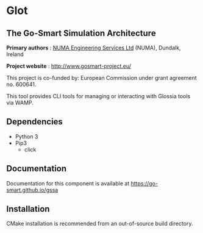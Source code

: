 Glot
====
The Go-Smart Simulation Architecture
-------------------------------------------

**Primary authors** : [NUMA Engineering Services Ltd](http://www.numa.ie) (NUMA), Dundalk, Ireland

**Project website** : http://www.gosmart-project.eu/

This project is co-funded by: European Commission under grant agreement no. 600641.

This tool provides CLI tools for managing or interacting with Glossia tools via WAMP.

Dependencies
------------

* Python 3
* Pip3
  * click

Documentation
-------------

Documentation for this component is available at https://go-smart.github.io/gssa

Installation
------------

CMake installation is recommended from an out-of-source build directory.
